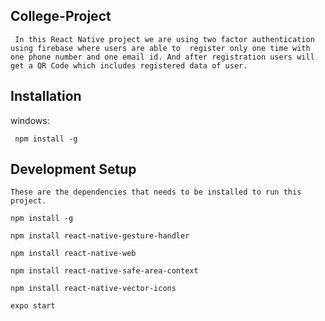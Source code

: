
## College-Project
     In this React Native project we are using two factor authentication using firebase where users are able to  register only one time with one phone number and one email id. And after registration users will get a QR Code which includes registered data of user.   
## Installation
windows: 
     
     npm install -g 



## Development Setup
    These are the dependencies that needs to be installed to run this project.

    npm install -g

    npm install react-native-gesture-handler

    npm install react-native-web

    npm install react-native-safe-area-context

    npm install react-native-vector-icons

    expo start

